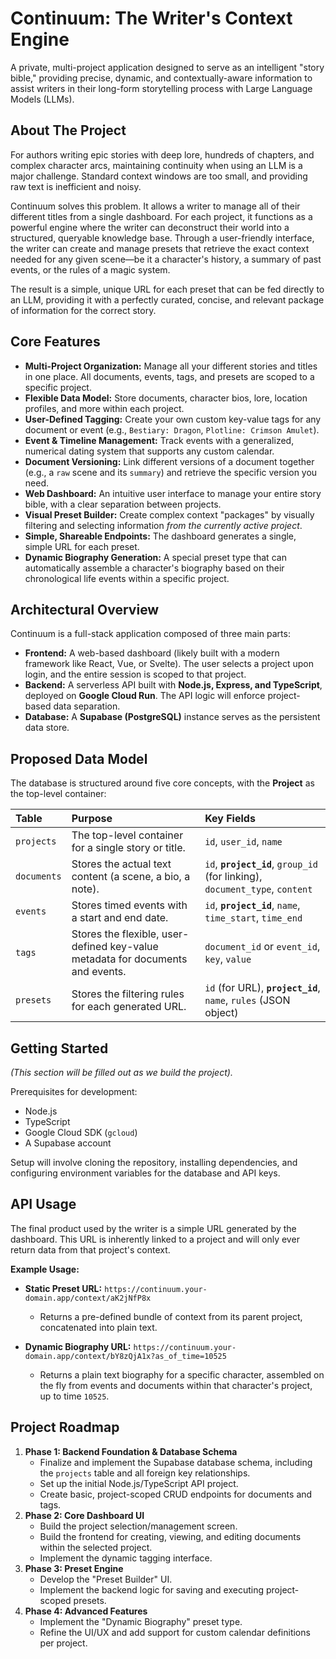 # Continuum: The Writer's Context Engine

A private, multi-project application designed to serve as an intelligent "story bible," providing precise, dynamic, and contextually-aware information to assist writers in their long-form storytelling process with Large Language Models (LLMs).

## About The Project

For authors writing epic stories with deep lore, hundreds of chapters, and complex character arcs, maintaining continuity when using an LLM is a major challenge. Standard context windows are too small, and providing raw text is inefficient and noisy.

Continuum solves this problem. It allows a writer to manage all of their different titles from a single dashboard. For each project, it functions as a powerful engine where the writer can deconstruct their world into a structured, queryable knowledge base. Through a user-friendly interface, the writer can create and manage presets that retrieve the exact context needed for any given scene—be it a character's history, a summary of past events, or the rules of a magic system.

The result is a simple, unique URL for each preset that can be fed directly to an LLM, providing it with a perfectly curated, concise, and relevant package of information for the correct story.

## Core Features

* **Multi-Project Organization:** Manage all your different stories and titles in one place. All documents, events, tags, and presets are scoped to a specific project.
* **Flexible Data Model:** Store documents, character bios, lore, location profiles, and more within each project.
* **User-Defined Tagging:** Create your own custom key-value tags for any document or event (e.g., `Bestiary: Dragon`, `Plotline: Crimson Amulet`).
* **Event & Timeline Management:** Track events with a generalized, numerical dating system that supports any custom calendar.
* **Document Versioning:** Link different versions of a document together (e.g., a `raw` scene and its `summary`) and retrieve the specific version you need.
* **Web Dashboard:** An intuitive user interface to manage your entire story bible, with a clear separation between projects.
* **Visual Preset Builder:** Create complex context "packages" by visually filtering and selecting information *from the currently active project*.
* **Simple, Shareable Endpoints:** The dashboard generates a single, simple URL for each preset.
* **Dynamic Biography Generation:** A special preset type that can automatically assemble a character's biography based on their chronological life events within a specific project.

## Architectural Overview

Continuum is a full-stack application composed of three main parts:

* **Frontend:** A web-based dashboard (likely built with a modern framework like React, Vue, or Svelte). The user selects a project upon login, and the entire session is scoped to that project.
* **Backend:** A serverless API built with **Node.js, Express, and TypeScript**, deployed on **Google Cloud Run**. The API logic will enforce project-based data separation.
* **Database:** A **Supabase (PostgreSQL)** instance serves as the persistent data store.

## Proposed Data Model

The database is structured around five core concepts, with the **Project** as the top-level container:

| Table       | Purpose                                                                                   | Key Fields                                                          |
| :---------- | :---------------------------------------------------------------------------------------- | :------------------------------------------------------------------ |
| `projects`  | The top-level container for a single story or title.                                      | `id`, `user_id`, `name`                                             |
| `documents` | Stores the actual text content (a scene, a bio, a note).                                  | `id`, **`project_id`**, `group_id` (for linking), `document_type`, `content` |
| `events`    | Stores timed events with a start and end date.                                            | `id`, **`project_id`**, `name`, `time_start`, `time_end`              |
| `tags`      | Stores the flexible, user-defined key-value metadata for documents and events.            | `document_id` or `event_id`, `key`, `value`                           |
| `presets`   | Stores the filtering rules for each generated URL.                                        | `id` (for URL), **`project_id`**, `name`, `rules` (JSON object)       |


## Getting Started

*(This section will be filled out as we build the project).*

Prerequisites for development:
* Node.js
* TypeScript
* Google Cloud SDK (`gcloud`)
* A Supabase account

Setup will involve cloning the repository, installing dependencies, and configuring environment variables for the database and API keys.

## API Usage

The final product used by the writer is a simple URL generated by the dashboard. This URL is inherently linked to a project and will only ever return data from that project's context.

**Example Usage:**

* **Static Preset URL:** `https://continuum.your-domain.app/context/aK2jNfP8x`
    * Returns a pre-defined bundle of context from its parent project, concatenated into plain text.

* **Dynamic Biography URL:** `https://continuum.your-domain.app/context/bY8zQjA1x?as_of_time=10525`
    * Returns a plain text biography for a specific character, assembled on the fly from events and documents within that character's project, up to time `10525`.

## Project Roadmap

1.  **Phase 1: Backend Foundation & Database Schema**
    * Finalize and implement the Supabase database schema, including the `projects` table and all foreign key relationships.
    * Set up the initial Node.js/TypeScript API project.
    * Create basic, project-scoped CRUD endpoints for documents and tags.
2.  **Phase 2: Core Dashboard UI**
    * Build the project selection/management screen.
    * Build the frontend for creating, viewing, and editing documents within the selected project.
    * Implement the dynamic tagging interface.
3.  **Phase 3: Preset Engine**
    * Develop the "Preset Builder" UI.
    * Implement the backend logic for saving and executing project-scoped presets.
4.  **Phase 4: Advanced Features**
    * Implement the "Dynamic Biography" preset type.
    * Refine the UI/UX and add support for custom calendar definitions per project.
